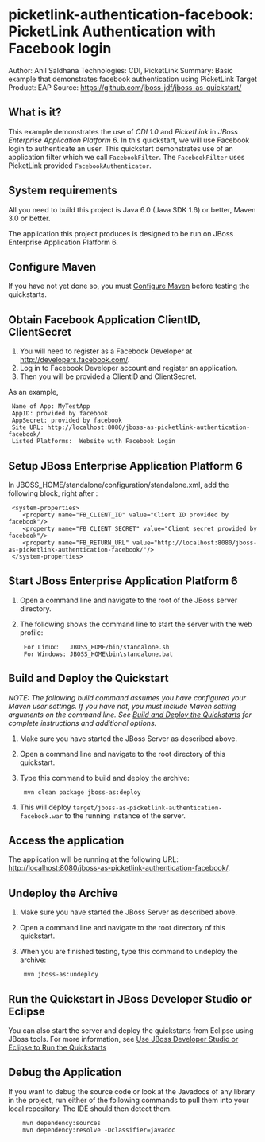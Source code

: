 picketlink-authentication-facebook: PicketLink Authentication with Facebook login
===============================
Author: Anil Saldhana
Technologies: CDI, PicketLink
Summary: Basic example that demonstrates facebook authentication using PicketLink
Target Product: EAP
Source: <https://github.com/jboss-jdf/jboss-as-quickstart/>

What is it?
-----------

This example demonstrates the use of *CDI 1.0* and *PicketLink* in *JBoss Enterprise Application Platform 6*.
In this quickstart, we will use Facebook login to authenticate an user.
This quickstart demonstrates use of an application filter which we call `FacebookFilter`. The `FacebookFilter` uses PicketLink provided 
`FacebookAuthenticator`.

System requirements
-------------------

All you need to build this project is Java 6.0 (Java SDK 1.6) or better, Maven 3.0 or better.

The application this project produces is designed to be run on JBoss Enterprise Application Platform 6. 

 
Configure Maven
---------------

If you have not yet done so, you must [Configure Maven](../README.md#mavenconfiguration) before testing the quickstarts.


Obtain Facebook Application ClientID, ClientSecret
--------------------------------------------------
1. You will need to register as a Facebook Developer at http://developers.facebook.com/.
2. Log in to Facebook Developer account and register an application.
3. Then you will be provided a ClientID and ClientSecret. 

As an example,

     Name of App: MyTestApp
     AppID: provided by facebook
     AppSecret: provided by facebook
     Site URL: http://localhost:8080/jboss-as-picketlink-authentication-facebook/
     Listed Platforms:  Website with Facebook Login

Setup JBoss Enterprise Application Platform 6
---------------------------------------------
In JBOSS_HOME/standalone/configuration/standalone.xml, add the following block, right after </extensions>:

     <system-properties>
        <property name="FB_CLIENT_ID" value="Client ID provided by facebook"/>
        <property name="FB_CLIENT_SECRET" value="Client secret provided by facebook"/>
        <property name="FB_RETURN_URL" value="http://localhost:8080/jboss-as-picketlink-authentication-facebook/"/>
     </system-properties>


Start JBoss Enterprise Application Platform 6
-------------------------

1. Open a command line and navigate to the root of the JBoss server directory.
2. The following shows the command line to start the server with the web profile:

        For Linux:   JBOSS_HOME/bin/standalone.sh
        For Windows: JBOSS_HOME\bin\standalone.bat

 
Build and Deploy the Quickstart
-------------------------

_NOTE: The following build command assumes you have configured your Maven user settings. If you have not, you must include Maven setting arguments on the command line. See [Build and Deploy the Quickstarts](../README.md#buildanddeploy) for complete instructions and additional options._

1. Make sure you have started the JBoss Server as described above.
2. Open a command line and navigate to the root directory of this quickstart.
3. Type this command to build and deploy the archive:

        mvn clean package jboss-as:deploy

4. This will deploy `target/jboss-as-picketlink-authentication-facebook.war` to the running instance of the server.


Access the application 
---------------------

The application will be running at the following URL: <http://localhost:8080/jboss-as-picketlink-authentication-facebook/>. 


Undeploy the Archive
--------------------

1. Make sure you have started the JBoss Server as described above.
2. Open a command line and navigate to the root directory of this quickstart.
3. When you are finished testing, type this command to undeploy the archive:

        mvn jboss-as:undeploy


Run the Quickstart in JBoss Developer Studio or Eclipse
-------------------------------------
You can also start the server and deploy the quickstarts from Eclipse using JBoss tools. For more information, see [Use JBoss Developer Studio or Eclipse to Run the Quickstarts](../README.md#useeclipse) 


Debug the Application
------------------------------------

If you want to debug the source code or look at the Javadocs of any library in the project, run either of the following commands to pull them into your local repository. The IDE should then detect them.

        mvn dependency:sources
        mvn dependency:resolve -Dclassifier=javadoc
